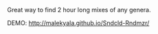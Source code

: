 Great way to find 2 hour long mixes of any genera.

DEMO: http://malekyala.github.io/Sndcld-Rndmzr/

